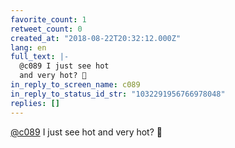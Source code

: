 ```yaml
---
favorite_count: 1
retweet_count: 0
created_at: "2018-08-22T20:32:12.000Z"
lang: en
full_text: |-
  @c089 I just see hot
  and very hot? 🤔
in_reply_to_screen_name: c089
in_reply_to_status_id_str: "1032291956766978048"
replies: []
---
```


[@c089](https://twitter.com/c089) I just see hot and very hot? 🤔
